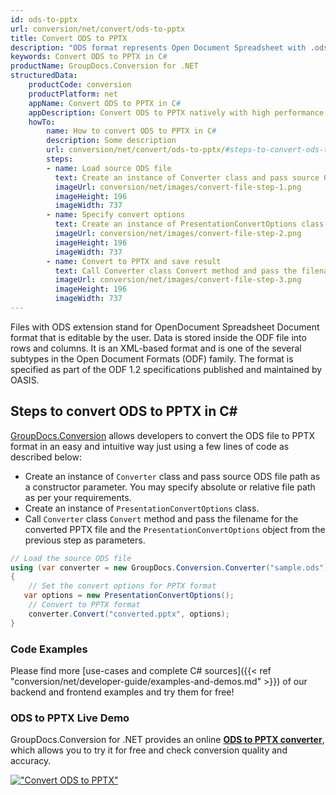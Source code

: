 ```yaml
---
id: ods-to-pptx
url: conversion/net/convert/ods-to-pptx
title: Convert ODS to PPTX
description: "ODS format represents Open Document Spreadsheet with .ods extension. Learn how to convert ODS to PPTX file programmatically in C# language using GroupDocs.Conversion for .NET library."
keywords: Convert ODS to PPTX in C#
productName: GroupDocs.Conversion for .NET
structuredData:
    productCode: conversion
    productPlatform: net
    appName: Convert ODS to PPTX in C#
    appDescription: Convert ODS to PPTX natively with high performance using C# language and server side GroupDocs.Conversion for .NET APIs, without the use of any software like Microsoft or Open Office.
    howTo:
        name: How to convert ODS to PPTX in C# 
        description: Some description
        url: conversion/net/convert/ods-to-pptx/#steps-to-convert-ods-to-pptx-in-c
        steps:
        - name: Load source ODS file 
          text: Create an instance of Converter class and pass source ODS file path as a constructor parameter. You may specify absolute or relative file path as per your requirements. 
          imageUrl: conversion/net/images/convert-file-step-1.png
          imageHeight: 196
          imageWidth: 737
        - name: Specify convert options 
          text: Create an instance of PresentationConvertOptions class.
          imageUrl: conversion/net/images/convert-file-step-2.png
          imageHeight: 196
          imageWidth: 737
        - name: Convert to PPTX and save result 
          text: Call Converter class Convert method and pass the filename for the converted HTML file and the PresentationConvertOptions object from the previous step as parameters.
          imageUrl: conversion/net/images/convert-file-step-3.png
          imageHeight: 196
          imageWidth: 737
---
```


Files with ODS extension stand for OpenDocument Spreadsheet Document format that is editable by the user. Data is stored inside the ODF file into rows and columns. It is an XML-based format and is one of the several subtypes in the Open Document Formats (ODF) family. The format is specified as part of the ODF 1.2 specifications published and maintained by OASIS.

## Steps to convert ODS to PPTX in C#

[GroupDocs.Conversion](https://products.groupdocs.com/conversion/net) allows developers to convert the ODS file to PPTX format in an easy and intuitive way just using a few lines of code as described below:

* Create an instance of `Converter` class and pass source ODS file path as a constructor parameter. You may specify absolute or relative file path as per your requirements. 
* Create an instance of `PresentationConvertOptions` class.
* Call `Converter` class `Convert` method and pass the filename for the converted PPTX file and the `PresentationConvertOptions` object from the previous step as parameters.

```csharp
// Load the source ODS file
using (var converter = new GroupDocs.Conversion.Converter("sample.ods"))
{
    // Set the convert options for PPTX format
   var options = new PresentationConvertOptions();
    // Convert to PPTX format
    converter.Convert("converted.pptx", options);
}
```

### Code Examples

Please find more [use-cases and complete C# sources]({{< ref "conversion/net/developer-guide/examples-and-demos.md" >}}) of our backend and frontend examples and try them for free!

### ODS to PPTX Live Demo

GroupDocs.Conversion for .NET provides an online [**ODS to PPTX converter**](https://products.groupdocs.app/conversion/ods-to-pptx), which allows you to try it for free and check conversion quality and accuracy.

[!["Convert ODS to PPTX"](conversion/net/images/convert-to-pptx/convert-ods-to-pptx.png)](https://products.groupdocs.app/conversion/ods-to-pptx)